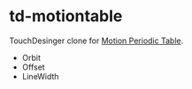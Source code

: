 # td-motiontable

TouchDesinger clone for [Motion Periodic Table](http://foxcodex.html.xdomain.jp/).

* Orbit
* Offset
* LineWidth